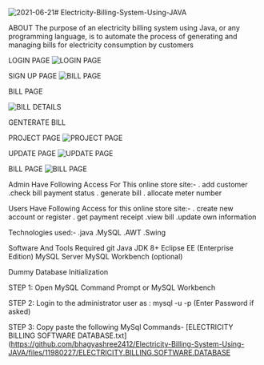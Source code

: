 ![2021-06-21](https://github.com/bhagyashree2412/Electricity-Billing-System-Using-JAVA/assets/109951666/55fbde1c-9666-4546-acfd-f75c9dc51162)# Electricity-Billing-System-Using-JAVA 

ABOUT
The purpose of an electricity billing system using Java, or any programming language, is to automate the process of generating and managing bills for electricity consumption by customers

LOGIN PAGE
![LOGIN PAGE](https://github.com/bhagyashree2412/Electricity-Billing-System-Using-JAVA/assets/109951666/67c5fb77-8e6c-4c61-9074-d2e3ba427d50)

SIGN UP PAGE
![BILL PAGE](https://github.com/bhagyashree2412/Electricity-Billing-System-Using-JAVA/assets/109951666/4ea2dfa0-4982-488a-aff1-a412e4ca3fc4)

BILL PAGE 

![BILL DETAILS](https://github.com/bhagyashree2412/Electricity-Billing-System-Using-JAVA/assets/109951666/bf9563ae-6fc0-4058-8998-51400187431d)

GENTERATE BILL 


PROJECT PAGE
![PROJECT PAGE](https://github.com/bhagyashree2412/Electricity-Billing-System-Using-JAVA/assets/109951666/61b9a8c5-fea8-4bfc-b79f-3467089c7440)

UPDATE PAGE
![UPDATE PAGE](https://github.com/bhagyashree2412/Electricity-Billing-System-Using-JAVA/assets/109951666/2fe19ea8-4b29-43d9-ac2c-86dd59ee90b0)

BILL PAGE 
![BILL PAGE](https://github.com/bhagyashree2412/Electricity-Billing-System-Using-JAVA/assets/109951666/d1709975-48e6-4e6e-8ca0-46746f841378)

Admin Have Following Access For This online store site:-
. add customer
.check bill payment status
. generate bill
. allocate meter number

Users Have Following Access for this online store site:-
. create new account or register
. get payment receipt 
.view bill 
.update own information

Technologies used:-
.java
.MySQL 
.AWT 
.Swing

Software And Tools Required
git 
Java JDK 8+
Eclipse EE (Enterprise Edition) 
MySQL Server
 MySQL Workbench (optional) 

Dummy Database Initialization

STEP 1: Open MySQL Command Prompt or MySQL Workbench

STEP 2: Login to the administrator user as : mysql -u <username> -p (Enter Password if asked)

STEP 3: Copy paste the following MySql Commands-
[ELECTRICITY BILLING SOFTWARE DATABASE.txt](https://github.com/bhagyashree2412/Electricity-Billing-System-Using-JAVA/files/11980227/ELECTRICITY.BILLING.SOFTWARE.DATABASE
